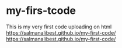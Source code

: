 # my-firs-tcode
This is my very first code uploading on html
https://salmanalibest.github.io/my-first-code/
https://salmanalibest.github.io/my-first-code/
